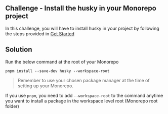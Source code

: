 ## Challenge - Install the husky in your Monorepo project

In this challenge, you will have to install husky in your project by following the steps provided in [Get Started](https://typicode.github.io/husky/get-started.html)

## Solution

Run the below command at the root of your Monorepo

```
pnpm install --save-dev husky --workspace-root
```

> Remember to use your chosen package manager at the time of setting up your Monorepo.

If you use `pnpm`, you need to add `--workspace-root` to the command anytime you want to install a package in the workspace level root (Monorepo root folder)